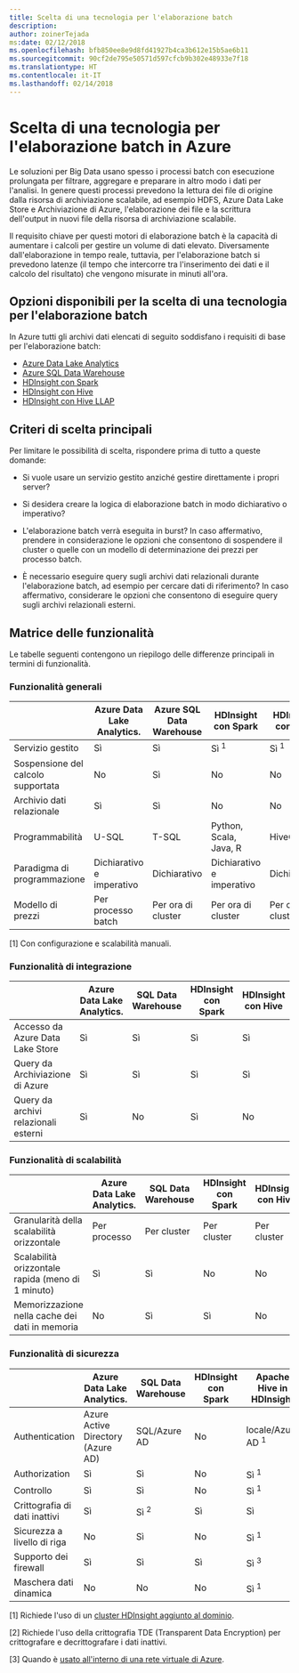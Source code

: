 ```yaml
---
title: Scelta di una tecnologia per l'elaborazione batch
description: 
author: zoinerTejada
ms:date: 02/12/2018
ms.openlocfilehash: bfb850ee8e9d8fd41927b4ca3b612e15b5ae6b11
ms.sourcegitcommit: 90cf2de795e50571d597cfcb9b302e48933e7f18
ms.translationtype: HT
ms.contentlocale: it-IT
ms.lasthandoff: 02/14/2018
---
```

# <a name="choosing-a-batch-processing-technology-in-azure"></a>Scelta di una tecnologia per l'elaborazione batch in Azure

Le soluzioni per Big Data usano spesso i processi batch con esecuzione prolungata per filtrare, aggregare e preparare in altro modo i dati per l'analisi. In genere questi processi prevedono la lettura dei file di origine dalla risorsa di archiviazione scalabile, ad esempio HDFS, Azure Data Lake Store e Archiviazione di Azure, l'elaborazione dei file e la scrittura dell'output in nuovi file della risorsa di archiviazione scalabile. 

Il requisito chiave per questi motori di elaborazione batch è la capacità di aumentare i calcoli per gestire un volume di dati elevato. Diversamente dall'elaborazione in tempo reale, tuttavia, per l'elaborazione batch si prevedono latenze (il tempo che intercorre tra l'inserimento dei dati e il calcolo del risultato) che vengono misurate in minuti all'ora.

## <a name="what-are-your-options-when-choosing-a-batch-processing-technology"></a>Opzioni disponibili per la scelta di una tecnologia per l'elaborazione batch

In Azure tutti gli archivi dati elencati di seguito soddisfano i requisiti di base per l'elaborazione batch:

- [Azure Data Lake Analytics](/azure/data-lake-analytics/)
- [Azure SQL Data Warehouse](/azure/sql-data-warehouse/sql-data-warehouse-overview-what-is)
- [HDInsight con Spark](/azure/hdinsight/spark/apache-spark-overview)
- [HDInsight con Hive](/azure/hdinsight/hadoop/hdinsight-use-hive)
- [HDInsight con Hive LLAP](/azure/hdinsight/interactive-query/apache-interactive-query-get-started)

## <a name="key-selection-criteria"></a>Criteri di scelta principali

Per limitare le possibilità di scelta, rispondere prima di tutto a queste domande:

- Si vuole usare un servizio gestito anziché gestire direttamente i propri server?

- Si desidera creare la logica di elaborazione batch in modo dichiarativo o imperativo?

- L'elaborazione batch verrà eseguita in burst? In caso affermativo, prendere in considerazione le opzioni che consentono di sospendere il cluster o quelle con un modello di determinazione dei prezzi per processo batch.

- È necessario eseguire query sugli archivi dati relazionali durante l'elaborazione batch, ad esempio per cercare dati di riferimento? In caso affermativo, considerare le opzioni che consentono di eseguire query sugli archivi relazionali esterni.

## <a name="capability-matrix"></a>Matrice delle funzionalità

Le tabelle seguenti contengono un riepilogo delle differenze principali in termini di funzionalità. 

### <a name="general-capabilities"></a>Funzionalità generali

| | Azure Data Lake Analytics. | Azure SQL Data Warehouse | HDInsight con Spark | HDInsight con Hive | HDInsight con Hive LLAP |
| --- | --- | --- | --- | --- | --- |
| Servizio gestito | Sì | Sì | Sì <sup>1</sup> | Sì <sup>1</sup> | Sì <sup>1</sup> |
| Sospensione del calcolo supportata | No  | Sì | No  | No  | No  |
| Archivio dati relazionale | Sì | Sì | No  | No  | No  |
| Programmabilità | U-SQL | T-SQL | Python, Scala, Java, R | HiveQL | HiveQL |
| Paradigma di programmazione | Dichiarativo e imperativo  | Dichiarativo | Dichiarativo e imperativo | Dichiarativo | Dichiarativo | 
| Modello di prezzi | Per processo batch | Per ora di cluster | Per ora di cluster | Per ora di cluster | Per ora di cluster |  

[1] Con configurazione e scalabilità manuali.
 
### <a name="integration-capabilities"></a>Funzionalità di integrazione
| | Azure Data Lake Analytics. | SQL Data Warehouse | HDInsight con Spark | HDInsight con Hive | HDInsight con Hive LLAP |
| --- | --- | --- | --- | --- | --- |
| Accesso da Azure Data Lake Store | Sì | Sì | Sì | Sì | Sì |
| Query da Archiviazione di Azure | Sì | Sì | Sì | Sì | Sì |
| Query da archivi relazionali esterni | Sì | No  | Sì | No  | No  |

### <a name="scalability-capabilities"></a>Funzionalità di scalabilità
| | Azure Data Lake Analytics. | SQL Data Warehouse | HDInsight con Spark | HDInsight con Hive | HDInsight con Hive LLAP |
| --- | --- | --- | --- | --- | --- |
| Granularità della scalabilità orizzontale  | Per processo | Per cluster | Per cluster | Per cluster | Per cluster |
| Scalabilità orizzontale rapida (meno di 1 minuto) | Sì | Sì | No  | No  | No  |
| Memorizzazione nella cache dei dati in memoria | No  | Sì | Sì | No  | Sì | 

### <a name="security-capabilities"></a>Funzionalità di sicurezza
| | Azure Data Lake Analytics. | SQL Data Warehouse | HDInsight con Spark | Apache Hive in HDInsight | Hive LLAP in HDInsight |
| --- | --- | --- | --- | --- | --- |
| Authentication  | Azure Active Directory (Azure AD) | SQL/Azure AD | No  | locale/Azure AD <sup>1</sup> | locale/Azure AD <sup>1</sup> |
| Authorization  | Sì | Sì| No  | Sì <sup>1</sup> | Sì <sup>1</sup> |
| Controllo  | Sì | Sì | No  | Sì <sup>1</sup> | Sì <sup>1</sup> |
| Crittografia di dati inattivi | Sì| Sì <sup>2</sup> | Sì | Sì | Sì |
| Sicurezza a livello di riga | No  | Sì | No  | Sì <sup>1</sup> | Sì <sup>1</sup> |
| Supporto dei firewall | Sì | Sì | Sì | Sì <sup>3</sup> | Sì <sup>3</sup> |
| Maschera dati dinamica | No  | No  | No  | Sì <sup>1</sup> | Sì <sup>1</sup> |

[1] Richiede l'uso di un [cluster HDInsight aggiunto al dominio](/azure/hdinsight/domain-joined/apache-domain-joined-introduction).

[2] Richiede l'uso della crittografia TDE (Transparent Data Encryption) per crittografare e decrittografare i dati inattivi.

[3] Quando è [usato all'interno di una rete virtuale di Azure](/azure/hdinsight/hdinsight-extend-hadoop-virtual-network).

